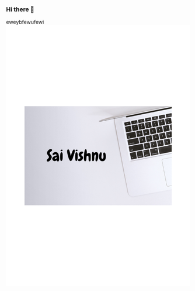 ### Hi there 👋
eweybfewufewi
<img src="https://github.com/saivishnu725/saivishnu725/blob/master/SaiVishnu.png">
